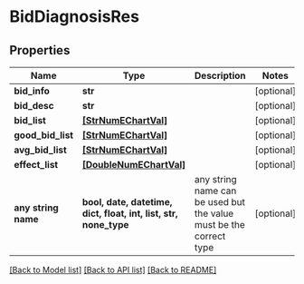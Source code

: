 # BidDiagnosisRes


## Properties
Name | Type | Description | Notes
------------ | ------------- | ------------- | -------------
**bid_info** | **str** |  | [optional] 
**bid_desc** | **str** |  | [optional] 
**bid_list** | [**[StrNumEChartVal]**](StrNumEChartVal.md) |  | [optional] 
**good_bid_list** | [**[StrNumEChartVal]**](StrNumEChartVal.md) |  | [optional] 
**avg_bid_list** | [**[StrNumEChartVal]**](StrNumEChartVal.md) |  | [optional] 
**effect_list** | [**[DoubleNumEChartVal]**](DoubleNumEChartVal.md) |  | [optional] 
**any string name** | **bool, date, datetime, dict, float, int, list, str, none_type** | any string name can be used but the value must be the correct type | [optional]

[[Back to Model list]](../README.md#documentation-for-models) [[Back to API list]](../README.md#documentation-for-api-endpoints) [[Back to README]](../README.md)


